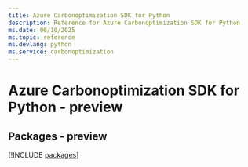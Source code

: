 ```yaml
---
title: Azure Carbonoptimization SDK for Python
description: Reference for Azure Carbonoptimization SDK for Python
ms.date: 06/10/2025
ms.topic: reference
ms.devlang: python
ms.service: carbonoptimization
---
```

# Azure Carbonoptimization SDK for Python - preview
## Packages - preview
[!INCLUDE [packages](carbonoptimization-index.md)]